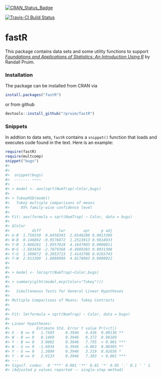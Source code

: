 
<!-- README.md is generated from README.Rmd. Please edit that file -->




[![CRAN_Status_Badge](http://www.r-pkg.org/badges/version/fastR)](https://cran.r-project.org/package=fastR)

[![Travis-CI Build Status](https://travis-ci.org/rpruim/fastR.svg?branch=master)](https://travis-ci.org/rpruim/fastR/)

fastR
=======

This package contains data sets and some utility functions to support
[*Foundations and Applications of Statistics: An Introduction Using R*](http://www.ams.org/bookstore-getitem/item=AMSTEXT-13) by
Randall Pruim.

### Installation

The package can be installed from CRAN via

```r
install.packages("fastR")
```
or from github

```r
devtools::install_github("rpruim/fastR")
```

### Snippets

In addtion to data sets, `fastR` contains a `snippet()` function that 
loads and executes code found in the text.  Here is an example:


```r
require(fastR)
require(multcomp)
snippet("bugs")
#> 
#> 
#> 	snippet(bugs)
#> 	------- ~~~~
#> 
#> > model <- aov(sqrt(NumTrap)~Color,bugs)
#> 
#> > TukeyHSD(model)
#>   Tukey multiple comparisons of means
#>     95% family-wise confidence level
#> 
#> Fit: aov(formula = sqrt(NumTrap) ~ Color, data = bugs)
#> 
#> $Color
#>          diff        lwr        upr     p adj
#> G-B  1.750330  0.6458303  2.8548288 0.0013396
#> W-B  0.146892 -0.9576072  1.2513913 0.9818933
#> Y-B  3.060201  1.9557018  4.1647003 0.0000011
#> W-G -1.603438 -2.7079368 -0.4989383 0.0031308
#> Y-G  1.309872  0.2053723  2.4143708 0.0165743
#> Y-W  2.913309  1.8088098  4.0178083 0.0000022
#> 
#> 
#> > model <- lm(sqrt(NumTrap)~Color,bugs)
#> 
#> > summary(glht(model,mcp(Color="Tukey")))
#> 
#> 	 Simultaneous Tests for General Linear Hypotheses
#> 
#> Multiple Comparisons of Means: Tukey Contrasts
#> 
#> 
#> Fit: lm(formula = sqrt(NumTrap) ~ Color, data = bugs)
#> 
#> Linear Hypotheses:
#>            Estimate Std. Error t value Pr(>|t|)    
#> G - B == 0   1.7503     0.3946   4.436  0.00136 ** 
#> W - B == 0   0.1469     0.3946   0.372  0.98189    
#> Y - B == 0   3.0602     0.3946   7.755  < 0.001 ***
#> W - G == 0  -1.6034     0.3946  -4.063  0.00305 ** 
#> Y - G == 0   1.3099     0.3946   3.319  0.01656 *  
#> Y - W == 0   2.9133     0.3946   7.383  < 0.001 ***
#> ---
#> Signif. codes:  0 '***' 0.001 '**' 0.01 '*' 0.05 '.' 0.1 ' ' 1
#> (Adjusted p values reported -- single-step method)
```



